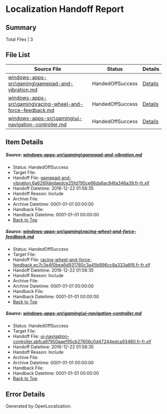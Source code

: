 # <a name='report-top'></a> Localization Handoff Report

## Summary
 Total Files | 3

## File List
 Source File | Status | Details 
 ----------- | ------ | ------- 
 [windows-apps-src\gaming\gamepad-and-vibration.md](https://cpubwin.visualstudio.com/windows-uwp/_git/windows-uwp/commit/d0cfc41e5ae79844f3948ed2c326bf9913c066a4?path=windows-apps-src%2Fgaming%2Fgamepad-and-vibration.md&_a=contents) | HandedOffSuccess | [Details](#5d64c463b572dfc6da5ed453308c56a05d0a44103518)
 [windows-apps-src\gaming\racing-wheel-and-force-feedback.md](https://cpubwin.visualstudio.com/windows-uwp/_git/windows-uwp/commit/d0cfc41e5ae79844f3948ed2c326bf9913c066a4?path=windows-apps-src%2Fgaming%2Fracing-wheel-and-force-feedback.md&_a=contents) | HandedOffSuccess | [Details](#ea2c1f359424f042b9563e2723c1eb34ee8ddff03578)
 [windows-apps-src\gaming\ui-navigation-controller.md](https://cpubwin.visualstudio.com/windows-uwp/_git/windows-uwp/commit/d0cfc41e5ae79844f3948ed2c326bf9913c066a4?path=windows-apps-src%2Fgaming%2Fui-navigation-controller.md&_a=contents) | HandedOffSuccess | [Details](#ad10f5758f4a66552f9c4e4750667e8d13f4c09f3601)

## Item Details
##### <a name='5d64c463b572dfc6da5ed453308c56a05d0a44103518'></a> Source: [windows-apps-src\gaming\gamepad-and-vibration.md](https://cpubwin.visualstudio.com/windows-uwp/_git/windows-uwp/commit/d0cfc41e5ae79844f3948ed2c326bf9913c066a4?path=windows-apps-src%2Fgaming%2Fgamepad-and-vibration.md&_a=contents)
* Status: HandedOffSuccess
* Target File: 
* Handoff File: [gamepad-and-vibration.6a6269dedaedce25fd795ce66da6ac84fa346a39.fr-fr.xlf](https://cpubwin.visualstudio.com/windows-uwp/_git/WDCLib.handoff/commit/2f5210213aff6c931776db62bcb892262dd9863a?path=ol-handoff%2Fcpubwin%2Fwindows-uwp.fr-fr%2Fmaster%2Fgamepad-and-vibration.6a6269dedaedce25fd795ce66da6ac84fa346a39.fr-fr.xlf&_a=contents)
* Handoff Datetime: 2016-12-22 01:58:35
* Handoff Reason: Include
* Archive File: 
* Archive Datetime: 0001-01-01 00:00:00
* Handback File: 
* Handback Datetime: 0001-01-01 00:00:00
* [Back to Top](#report-top)

##### <a name='ea2c1f359424f042b9563e2723c1eb34ee8ddff03578'></a> Source: [windows-apps-src\gaming\racing-wheel-and-force-feedback.md](https://cpubwin.visualstudio.com/windows-uwp/_git/windows-uwp/commit/d0cfc41e5ae79844f3948ed2c326bf9913c066a4?path=windows-apps-src%2Fgaming%2Fracing-wheel-and-force-feedback.md&_a=contents)
* Status: HandedOffSuccess
* Target File: 
* Handoff File: [racing-wheel-and-force-feedback.ec7c3e4f0bea6d931780c3a45b896cc8a333a6f8.fr-fr.xlf](https://cpubwin.visualstudio.com/windows-uwp/_git/WDCLib.handoff/commit/2f5210213aff6c931776db62bcb892262dd9863a?path=ol-handoff%2Fcpubwin%2Fwindows-uwp.fr-fr%2Fmaster%2Fracing-wheel-and-force-feedback.ec7c3e4f0bea6d931780c3a45b896cc8a333a6f8.fr-fr.xlf&_a=contents)
* Handoff Datetime: 2016-12-22 01:58:35
* Handoff Reason: Include
* Archive File: 
* Archive Datetime: 0001-01-01 00:00:00
* Handback File: 
* Handback Datetime: 0001-01-01 00:00:00
* [Back to Top](#report-top)

##### <a name='ad10f5758f4a66552f9c4e4750667e8d13f4c09f3601'></a> Source: [windows-apps-src\gaming\ui-navigation-controller.md](https://cpubwin.visualstudio.com/windows-uwp/_git/windows-uwp/commit/d0cfc41e5ae79844f3948ed2c326bf9913c066a4?path=windows-apps-src%2Fgaming%2Fui-navigation-controller.md&_a=contents)
* Status: HandedOffSuccess
* Target File: 
* Handoff File: [ui-navigation-controller.abfca97950aaef95cb27606c0d47244edca93480.fr-fr.xlf](https://cpubwin.visualstudio.com/windows-uwp/_git/WDCLib.handoff/commit/2f5210213aff6c931776db62bcb892262dd9863a?path=ol-handoff%2Fcpubwin%2Fwindows-uwp.fr-fr%2Fmaster%2Fui-navigation-controller.abfca97950aaef95cb27606c0d47244edca93480.fr-fr.xlf&_a=contents)
* Handoff Datetime: 2016-12-22 01:58:35
* Handoff Reason: Include
* Archive File: 
* Archive Datetime: 0001-01-01 00:00:00
* Handback File: 
* Handback Datetime: 0001-01-01 00:00:00
* [Back to Top](#report-top)


## Error Details

Generated by OpenLocalization.
